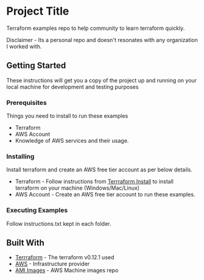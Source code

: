 # Project Title

Terraform examples repo to help community to learn terraform quickly.

Disclaimer - Its a personal repo and doesn't resonates with any organization I worked with.

## Getting Started

These instructions will get you a copy of the project up and running on your local machine for development and testing purposes

### Prerequisites
 
Things you need to install to run these examples

* Terraform
* AWS Account
* Knowledge of AWS services and their usage.


### Installing
Install terraform and create an AWS free tier account as per below details.

* Terraform - Follow instructions from [Terrraform Install](hhttps://learn.hashicorp.com/terraform/getting-started/install.html) to install terraform on your machine (Windows/Mac/Linux) 
* AWS Account - Create an AWS free tier account to run these examples.

### Executing Examples
Follow instructions.txt kept in each folder.


## Built With

* [Terrraform](https://www.terraform.io/) - The terraform v0.12.1 used
* [AWS](https://aws.amazon.com/) - Infrastructure provider
* [AMI Images](https://cloud-images.ubuntu.com/locator/ec2/) - AWS Machine images repo

